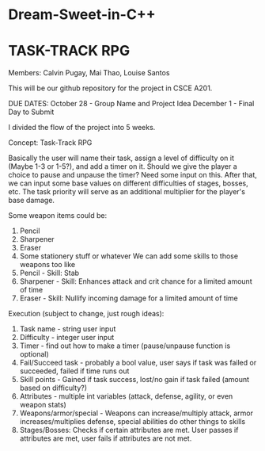 # Dream-Sweet-in-C++
# TASK-TRACK RPG

Members: Calvin Pugay, Mai Thao, Louise Santos

This will be our github repository for the project in CSCE A201.

DUE DATES: 
  October 28 - Group Name and Project Idea
  December 1 - Final Day to Submit

I divided the flow of the project into 5 weeks.

Concept: Task-Track RPG

Basically the user will name their task, assign a level of difficulty on it (Maybe 1-3 or 1-5?), and add a timer on it.
Should we give the player a choice to pause and unpause the timer? Need some input on this.
After that, we can input some base values on different difficulties of stages, bosses, etc.
The task priority will serve as an additional multiplier for the player's base damage.

Some weapon items could be:
  1. Pencil
  2. Sharpener
  3. Eraser
  4. Some stationery stuff or whatever
We can add some skills to those weapons too like
  1. Pencil - Skill: Stab
  2. Sharpener - Skill: Enhances attack and crit chance for a limited amount of time
  3. Eraser - Skill: Nullify incoming damage for a limited amount of time

Execution (subject to change, just rough ideas):
  1. Task name - string user input
  2. Difficulty - integer user input
  3. Timer - find out how to make a timer (pause/unpause function is optional)
  4. Fail/Succeed task - probably a bool value, user says if task was failed or succeeded, failed if time runs out
  5. Skill points - Gained if task success, lost/no gain if task failed (amount based on difficulty?)
  6. Attributes - multiple int variables (attack, defense, agility, or even weapon stats)
  7. Weapons/armor/special - Weapons can increase/multiply attack, armor increases/multiplies defense, special abilities do other things to skills
  8. Stages/Bosses: Checks if certain attributes are met. User passes if attributes are met, user fails if attributes are not met.
